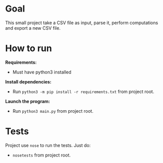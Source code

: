 # Goal
This small project take a CSV file as input, parse it, perform computations and export a new CSV file.

# How to run
**Requirements:**
- Must have python3 installed

**Install dependencies:**
- Run `python3 -m pip install -r requirements.txt` from project root.

**Launch the program:**
- Run `python3 main.py` from project root.

# Tests
Project use `nose` to run the tests. Just do:
- `nosetests` from project root.
